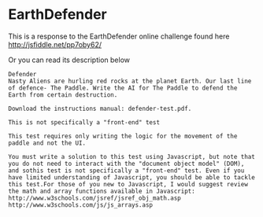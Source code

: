 # EarthDefender
This is a response to the EarthDefender online challenge found here http://jsfiddle.net/pp7oby62/

Or you can read its description below

	Defender
	Nasty Aliens are hurling red rocks at the planet Earth. Our last line of defence- The Paddle. Write the AI for The Paddle to defend the Earth from certain destruction.

	Download the instructions manual: defender-test.pdf.

	This is not specifically a "front-end" test

	This test requires only writing the logic for the movement of the paddle and not the UI.

	You must write a solution to this test using Javascript, but note that you do not need to interact with the "document object model" (DOM), and sothis test is not specifically a "front-end" test. Even if you have limited understanding of Javascript, you should be able to tackle this test.For those of you new to Javascript, I would suggest review the math and array functions available in Javascript:
	http://www.w3schools.com/jsref/jsref_obj_math.asp
	http://www.w3schools.com/js/js_arrays.asp  
